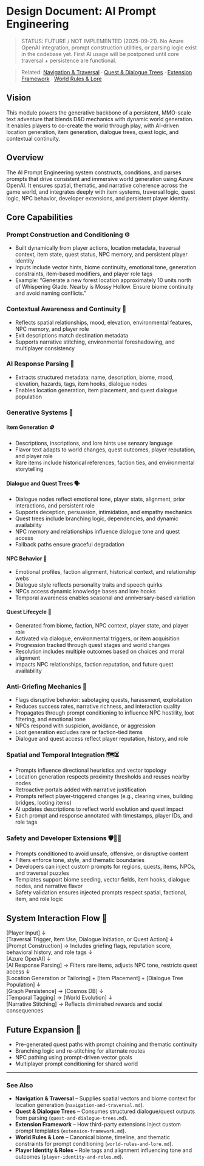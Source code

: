 # **Design Document: AI Prompt Engineering**

> STATUS: FUTURE / NOT IMPLEMENTED (2025-09-21). No Azure OpenAI integration, prompt construction utilities, or parsing logic exist in the codebase yet. First AI usage will be postponed until core traversal + persistence are functional.

> Related: [Navigation & Traversal](navigation-and-traversal.md) · [Quest & Dialogue Trees](quest-and-dialogue-trees.md) · [Extension Framework](extension-framework.md) · [World Rules & Lore](world-rules-and-lore.md)

## **Vision**

This module powers the generative backbone of a persistent, MMO-scale text adventure that blends D&D mechanics with dynamic world generation. It enables players to co-create the world through play, with AI-driven location generation, item generation, dialogue trees, quest logic, and contextual continuity.

## **Overview**

The AI Prompt Engineering system constructs, conditions, and parses prompts that drive consistent and immersive world generation using Azure OpenAI. It ensures spatial, thematic, and narrative coherence across the game world, and integrates deeply with item systems, traversal logic, quest logic, NPC behavior, developer extensions, and persistent player identity.

## **Core Capabilities**

### Prompt Construction and Conditioning ⚙️

- Built dynamically from player actions, location metadata, traversal context, item state, quest status, NPC memory, and persistent player identity
- Inputs include vector hints, biome continuity, emotional tone, generation constraints, item-based modifiers, and player role tags
- Example: “Generate a new forest location approximately 10 units north of Whispering Glade. Nearby is Mossy Hollow. Ensure biome continuity and avoid naming conflicts.”

### Contextual Awareness and Continuity 🧭

- Reflects spatial relationships, mood, elevation, environmental features, NPC memory, and player role
- Exit descriptions match destination metadata
- Supports narrative stitching, environmental foreshadowing, and multiplayer consistency

### AI Response Parsing 🧠

- Extracts structured metadata: name, description, biome, mood, elevation, hazards, tags, item hooks, dialogue nodes
- Enables location generation, item placement, and quest dialogue population

### Generative Systems 🌱

#### Item Generation 🪙

- Descriptions, inscriptions, and lore hints use sensory language
- Flavor text adapts to world changes, quest outcomes, player reputation, and player role
- Rare items include historical references, faction ties, and environmental storytelling

#### Dialogue and Quest Trees 🗣️

- Dialogue nodes reflect emotional tone, player stats, alignment, prior interactions, and persistent role
- Supports deception, persuasion, intimidation, and empathy mechanics
- Quest trees include branching logic, dependencies, and dynamic availability
- NPC memory and relationships influence dialogue tone and quest access
- Fallback paths ensure graceful degradation

#### NPC Behavior 👥

- Emotional profiles, faction alignment, historical context, and relationship webs
- Dialogue style reflects personality traits and speech quirks
- NPCs access dynamic knowledge bases and lore hooks
- Temporal awareness enables seasonal and anniversary-based variation

#### Quest Lifecycle 🎯

- Generated from biome, faction, NPC context, player state, and player role
- Activated via dialogue, environmental triggers, or item acquisition
- Progression tracked through quest stages and world changes
- Resolution includes multiple outcomes based on choices and moral alignment
- Impacts NPC relationships, faction reputation, and future quest availability

### Anti-Griefing Mechanics 🚫

- Flags disruptive behavior: sabotaging quests, harassment, exploitation
- Reduces success rates, narrative richness, and interaction quality
- Propagates through prompt conditioning to influence NPC hostility, loot filtering, and emotional tone
- NPCs respond with suspicion, avoidance, or aggression
- Loot generation excludes rare or faction-tied items
- Dialogue and quest access reflect player reputation, history, and role

### Spatial and Temporal Integration 🗺️⏳

- Prompts influence directional heuristics and vector topology
- Location generation respects proximity thresholds and reuses nearby nodes
- Retroactive portals added with narrative justification
- Prompts reflect player-triggered changes (e.g., clearing vines, building bridges, looting items)
- AI updates descriptions to reflect world evolution and quest impact
- Each prompt and response annotated with timestamps, player IDs, and role tags

### Safety and Developer Extensions 🛡️🧑‍💻

- Prompts conditioned to avoid unsafe, offensive, or disruptive content
- Filters enforce tone, style, and thematic boundaries
- Developers can inject custom prompts for regions, quests, items, NPCs, and traversal puzzles
- Templates support biome seeding, vector fields, item hooks, dialogue nodes, and narrative flavor
- Safety validation ensures injected prompts respect spatial, factional, item, and role logic

## **System Interaction Flow** 🔄

[Player Input] ↓  
[Traversal Trigger, Item Use, Dialogue Initiation, or Quest Action] ↓  
[Prompt Construction] → Includes griefing flags, reputation score, behavioral history, and role tags ↓  
[Azure OpenAI] ↓  
[AI Response Parsing] → Filters rare items, adjusts NPC tone, restricts quest access ↓  
[Location Generation or Tailoring] + [Item Placement] + [Dialogue Tree Population] ↓  
[Graph Persistence] → [Cosmos DB] ↓  
[Temporal Tagging] → [World Evolution] ↓  
[Narrative Stitching] → Reflects diminished rewards and social consequences

## **Future Expansion** 🚀

- Pre-generated quest paths with prompt chaining and thematic continuity
- Branching logic and re-stitching for alternate routes
- NPC pathing using prompt-driven vector goals
- Multiplayer prompt conditioning for shared world

---

### See Also

- **Navigation & Traversal** – Supplies spatial vectors and biome context for location generation (`navigation-and-traversal.md`).
- **Quest & Dialogue Trees** – Consumes structured dialogue/quest outputs from parsing (`quest-and-dialogue-trees.md`).
- **Extension Framework** – How third-party extensions inject custom prompt templates (`extension-framework.md`).
- **World Rules & Lore** – Canonical biome, timeline, and thematic constraints for prompt conditioning (`world-rules-and-lore.md`).
- **Player Identity & Roles** – Role tags and alignment influencing tone and outcomes (`player-identity-and-roles.md`).
